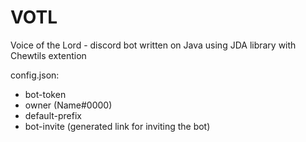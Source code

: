 # VOTL
 Voice of the Lord - discord bot written on Java using JDA library with Chewtils extention

 config.json:
 - bot-token
 - owner (Name#0000)
 - default-prefix
 - bot-invite (generated link for inviting the bot)

